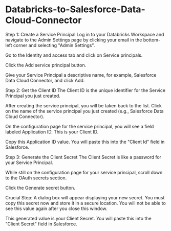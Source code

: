 # Databricks-to-Salesforce-Data-Cloud-Connector

Step 1: Create a Service Principal
Log in to your Databricks Workspace and navigate to the Admin Settings page by clicking your email in the bottom-left corner and selecting "Admin Settings".

Go to the Identity and access tab and click on Service principals.

Click the Add service principal button.

Give your Service Principal a descriptive name, for example, Salesforce Data Cloud Connector, and click Add.

Step 2: Get the Client ID
The Client ID is the unique identifier for the Service Principal you just created.

After creating the service principal, you will be taken back to the list. Click on the name of the service principal you just created (e.g., Salesforce Data Cloud Connector).

On the configuration page for the service principal, you will see a field labeled Application ID. This is your Client ID.

Copy this Application ID value. You will paste this into the "Client Id" field in Salesforce.

Step 3: Generate the Client Secret
The Client Secret is like a password for your Service Principal.

While still on the configuration page for your service principal, scroll down to the OAuth secrets section.

Click the Generate secret button.

Crucial Step: A dialog box will appear displaying your new secret. You must copy this secret now and store it in a secure location. You will not be able to see this value again after you close this window.

This generated value is your Client Secret. You will paste this into the "Client Secret" field in Salesforce.
